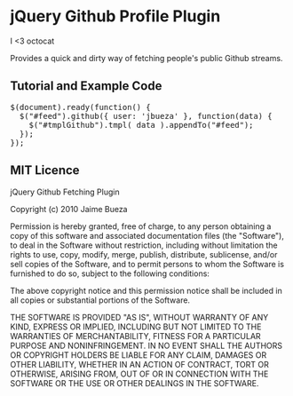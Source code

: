 # jQuery Github Profile Plugin

I <3 octocat

Provides a quick and dirty way of fetching people's public Github streams.

## Tutorial and Example Code

<pre>
$(document).ready(function() {
  $("#feed").github({ user: 'jbueza' }, function(data) {
    $("#tmplGithub").tmpl( data ).appendTo("#feed");
  });
});
</pre>


## MIT Licence

jQuery Github Fetching Plugin

Copyright (c) 2010 Jaime Bueza

Permission is hereby granted, free of charge, to any person obtaining a copy
of this software and associated documentation files (the "Software"), to deal
in the Software without restriction, including without limitation the rights
to use, copy, modify, merge, publish, distribute, sublicense, and/or sell
copies of the Software, and to permit persons to whom the Software is
furnished to do so, subject to the following conditions:

The above copyright notice and this permission notice shall be included in
all copies or substantial portions of the Software.

THE SOFTWARE IS PROVIDED "AS IS", WITHOUT WARRANTY OF ANY KIND, EXPRESS OR
IMPLIED, INCLUDING BUT NOT LIMITED TO THE WARRANTIES OF MERCHANTABILITY,
FITNESS FOR A PARTICULAR PURPOSE AND NONINFRINGEMENT. IN NO EVENT SHALL THE
AUTHORS OR COPYRIGHT HOLDERS BE LIABLE FOR ANY CLAIM, DAMAGES OR OTHER
LIABILITY, WHETHER IN AN ACTION OF CONTRACT, TORT OR OTHERWISE, ARISING FROM,
OUT OF OR IN CONNECTION WITH THE SOFTWARE OR THE USE OR OTHER DEALINGS IN
THE SOFTWARE.